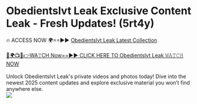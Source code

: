 # Obedientslvt Leak Exclusive Content Leak - Fresh Updates! (5rt4y)

🔥 ACCESS NOW 🌍==►► <a href="https://tinyurl.com/kvy9nzfs" rel="nofollow">Obedientslvt Leak Latest Collection</a>
<br><br>
[🔴🌍📺📱👉WA𝚃CH Now==►► CLICK HERE TO Obedientslvt Leak 𝚆𝙰𝚃𝙲𝙷 NOW](https://tinyurl.com/kvy9nzfs)
<br><br>
Unlock Obedientslvt Leak's private videos and photos today! Dive into the newest 2025 content updates and explore exclusive material you won’t find anywhere else.
<br>
<a href="https://tinyurl.com/kvy9nzfs" rel="nofollow" data-target="animated-image.originalLink"><img src="https://camo.githubusercontent.com/8a4f000d20f83aca3bf7ec5f350d767afa0574a8a352519fd8cfa583a6f93a33/68747470733a2f2f692e696d6775722e636f6d2f644a486b345a712e676966" data-canonical-src="https://i.imgur.com/dJHk4Zq.gif" style="max-width: 100%; display: inline-block;" data-target="animated-image.originalImage"></a>
<br>
